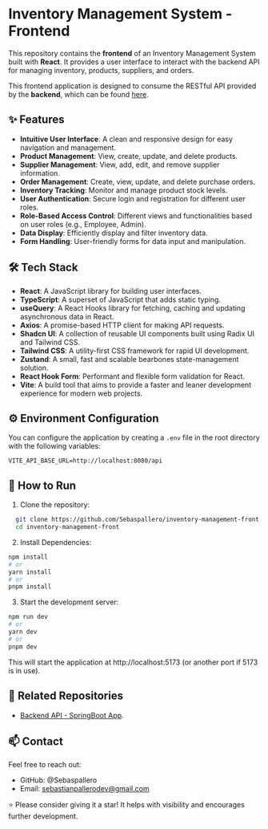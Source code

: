 # Inventory Management System - Frontend

This repository contains the **frontend** of an Inventory Management System built with **React**. It provides a user interface to interact with the backend API for managing inventory, products, suppliers, and orders.

This frontend application is designed to consume the RESTful API provided by the **backend**, which can be found [here](https://github.com/Sebaspallero/inventory-management-API).

## ✨ Features

- **Intuitive User Interface**: A clean and responsive design for easy navigation and management.
- **Product Management**: View, create, update, and delete products.
- **Supplier Management**: View, add, edit, and remove supplier information.
- **Order Management**: Create, view, update, and delete purchase orders.
- **Inventory Tracking**: Monitor and manage product stock levels.
- **User Authentication**: Secure login and registration for different user roles.
- **Role-Based Access Control**: Different views and functionalities based on user roles (e.g., Employee, Admin).
- **Data Display**: Efficiently display and filter inventory data.
- **Form Handling**: User-friendly forms for data input and manipulation.

## 🛠️ Tech Stack

- **React**: A JavaScript library for building user interfaces.
- **TypeScript**: A superset of JavaScript that adds static typing.
- **useQuery**: A React Hooks library for fetching, caching and updating asynchronous data in React.
- **Axios**: A promise-based HTTP client for making API requests.
- **Shadcn UI**: A collection of reusable UI components built using Radix UI and Tailwind CSS.
- **Tailwind CSS**: A utility-first CSS framework for rapid UI development.
- **Zustand**: A small, fast and scalable bearbones state-management solution.
- **React Hook Form**: Performant and flexible form validation for React.
- **Vite**: A build tool that aims to provide a faster and leaner development experience for modern web projects.

## ⚙️ Environment Configuration

You can configure the application by creating a `.env` file in the root directory with the following variables:

```env
VITE_API_BASE_URL=http://localhost:8080/api
```

## 🚀 How to Run

1. Clone the repository: 
 
```bash
  git clone https://github.com/Sebaspallero/inventory-management-front.git
  cd inventory-management-front 
```

2. Install Dependencies:

```bash
npm install
# or
yarn install
# or
pnpm install
```

3. Start the development server:

```bash
npm run dev
# or
yarn dev
# or
pnpm dev
```

This will start the application at http://localhost:5173 (or another port if 5173 is in use).

## 🔗 Related Repositories

- [Backend API - SpringBoot App](https://github.com/Sebaspallero/inventory-management-API).

## 📫 Contact
Feel free to reach out:

- GitHub: @Sebaspallero
- Email: sebastianpallerodev@gmail.com

⭐ Please consider giving it a star! It helps with visibility and encourages further development.